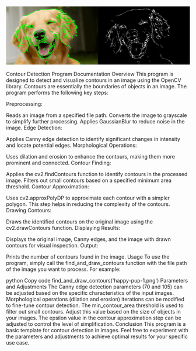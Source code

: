 ![Screenshot](happy-pup.png)

Contour Detection Program Documentation
Overview
This program is designed to detect and visualize contours in an image using the OpenCV library. Contours are essentially the boundaries of objects in an image. The program performs the following key steps:

Preprocessing:

Reads an image from a specified file path.
Converts the image to grayscale to simplify further processing.
Applies GaussianBlur to reduce noise in the image.
Edge Detection:

Applies Canny edge detection to identify significant changes in intensity and locate potential edges.
Morphological Operations:

Uses dilation and erosion to enhance the contours, making them more prominent and connected.
Contour Finding:

Applies the cv2.findContours function to identify contours in the processed image.
Filters out small contours based on a specified minimum area threshold.
Contour Approximation:

Uses cv2.approxPolyDP to approximate each contour with a simpler polygon. This step helps in reducing the complexity of the contours.
Drawing Contours:

Draws the identified contours on the original image using the cv2.drawContours function.
Displaying Results:

Displays the original image, Canny edges, and the image with drawn contours for visual inspection.
Output:

Prints the number of contours found in the image.
Usage
To use the program, simply call the find_and_draw_contours function with the file path of the image you want to process. For example:

python
Copy code
find_and_draw_contours('happy-pup-1.png')
Parameters and Adjustments
The Canny edge detection parameters (70 and 105) can be adjusted based on the specific characteristics of the input images.
Morphological operations (dilation and erosion) iterations can be modified to fine-tune contour detection.
The min_contour_area threshold is used to filter out small contours. Adjust this value based on the size of objects in your images.
The epsilon value in the contour approximation step can be adjusted to control the level of simplification.
Conclusion
This program is a basic template for contour detection in images. Feel free to experiment with the parameters and adjustments to achieve optimal results for your specific use case.
